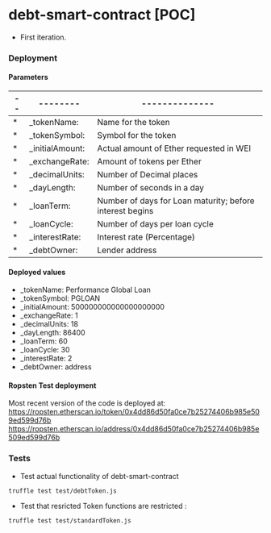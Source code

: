 # debt-smart-contract [POC]
* First iteration.



### Deployment

#### Parameters

|--|--------|--------------|
|--|--------|--------------|
|* | _tokenName: |  Name for the token |
|* |_tokenSymbol: | Symbol for the token |
|* |_initialAmount: | Actual amount of Ether requested in WEI |
|* |_exchangeRate: |  Amount of tokens per Ether |
|* |_decimalUnits: | Number of Decimal places |
|* |_dayLength: | Number of seconds in a day |
|* |_loanTerm: |  Number of days for Loan maturity; before interest begins |
|* |_loanCycle: | Number of days per loan cycle |
|* |_interestRate: | Interest rate (Percentage) |
|* |_debtOwner: | Lender address |

#### Deployed values
  * _tokenName:  Performance Global Loan
  * _tokenSymbol:  PGLOAN
  * _initialAmount: 500000000000000000000
  * _exchangeRate:   1
  * _decimalUnits:   18
  * _dayLength:  86400
  * _loanTerm:   60
  * _loanCycle: 30
  * _interestRate: 2
  * _debtOwner: address  

#### Ropsten Test deployment
  Most recent version of the code is deployed at:
  https://ropsten.etherscan.io/token/0x4dd86d50fa0ce7b25274406b985e509ed599d76b
  https://ropsten.etherscan.io/address/0x4dd86d50fa0ce7b25274406b985e509ed599d76b

### Tests
  * Test actual functionality of debt-smart-contract
  ~~~
  truffle test test/debtToken.js
  ~~~
  * Test that resricted Token functions are restricted :
  ~~~
  truffle test test/standardToken.js
  ~~~
